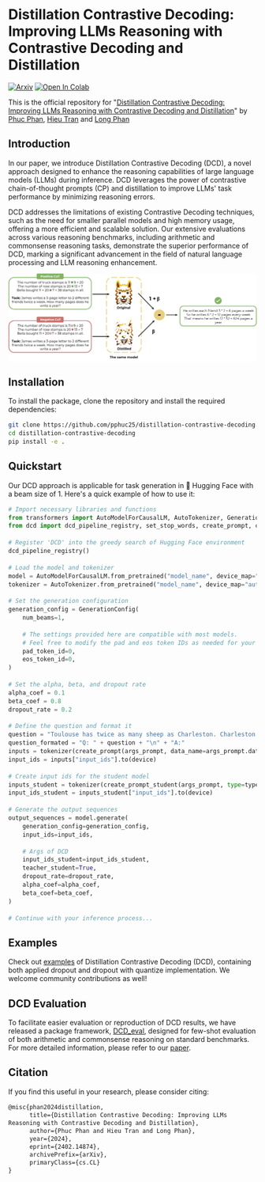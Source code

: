 # Distillation Contrastive Decoding: Improving LLMs Reasoning with Contrastive Decoding and Distillation

[![Arxiv](https://img.shields.io/badge/arXiv-2309.03883-B21A1B)](https://arxiv.org/abs/2402.14874)
[![Open In Colab](https://colab.research.google.com/assets/colab-badge.svg)](https://colab.research.google.com/github/pphuc25/distil-cd/blob/main/examples/dcd_quickstart.ipynb)


This is the official repository for "[Distillation Contrastive Decoding: Improving LLMs Reasoning with Contrastive Decoding and Distillation](https://arxiv.org/abs/2402.14874)"
by [Phuc Phan](https://github.com/pphuc25), [Hieu Tran](https://github.com/heraclex12) and [Long Phan](https://github.com/justinphan3110)


## Introduction
In our paper, we introduce Distillation Contrastive Decoding (DCD), a novel approach designed to enhance the reasoning capabilities of large language models (LLMs) during inference. DCD leverages the power of contrastive chain-of-thought prompts (CP) and distillation to improve LLMs' task performance by minimizing reasoning errors.

DCD addresses the limitations of existing Contrastive Decoding techniques, such as the need for smaller parallel models and high memory usage, offering a more efficient and scalable solution. Our extensive evaluations across various reasoning benchmarks, including arithmetic and commonsense reasoning tasks, demonstrate the superior performance of DCD, marking a significant advancement in the field of natural language processing and LLM reasoning enhancement.

<img align="center" src="assets/figure1-method.jpg" width="750">


## Installation

To install the package, clone the repository and install the required dependencies:

```bash
git clone https://github.com/pphuc25/distillation-contrastive-decoding.git
cd distillation-contrastive-decoding
pip install -e .
```

## Quickstart

Our DCD approach is applicable for task generation in 🤗 Hugging Face with a beam size of 1. Here's a quick example of how to use it:

```python
# Import necessary libraries and functions
from transformers import AutoModelForCausalLM, AutoTokenizer, GenerationConfig
from dcd import dcd_pipeline_registry, set_stop_words, create_prompt, create_prompt_student

# Register 'DCD' into the greedy search of Hugging Face environment
dcd_pipeline_registry()

# Load the model and tokenizer
model = AutoModelForCausalLM.from_pretrained("model_name", device_map="auto")
tokenizer = AutoTokenizer.from_pretrained("model_name", device_map="auto")

# Set the generation configuration
generation_config = GenerationConfig(
    num_beams=1,
    
    # The settings provided here are compatible with most models. 
    # Feel free to modify the pad and eos token IDs as needed for your specific use case!
    pad_token_id=0,
    eos_token_id=0,
)

# Set the alpha, beta, and dropout rate
alpha_coef = 0.1
beta_coef = 0.8
dropout_rate = 0.2

# Define the question and format it
question = "Toulouse has twice as many sheep as Charleston. Charleston has 4 times as many sheep as Seattle. How many sheep do Toulouse, Charleston, and Seattle have together if Seattle has 20 sheep?"
question_formated = "Q: " + question + "\n" + "A:"
inputs = tokenizer(create_prompt(args_prompt, data_name=args_prompt.data_name) + question_formated, return_tensors="pt")
input_ids = inputs["input_ids"].to(device)

# Create input ids for the student model
inputs_student = tokenizer(create_prompt_student(args_prompt, type=type_prompt, data_name=args_prompt.data_name) + question_formated, return_tensors="pt")
input_ids_student = inputs_student["input_ids"].to(device)

# Generate the output sequences
output_sequences = model.generate(
    generation_config=generation_config,
    input_ids=input_ids,

    # Args of DCD
    input_ids_student=input_ids_student,
    teacher_student=True,
    dropout_rate=dropout_rate,
    alpha_coef=alpha_coef,
    beta_coef=beta_coef,
)

# Continue with your inference process...

```

## Examples

Check out [examples](./examples) of Distillation Contrastive Decoding (DCD), containing both applied dropout and dropout with quantize implementation. We welcome community contributions as well!


## DCD Evaluation

To facilitate easier evaluation or reproduction of DCD results, we have released a package framework, [DCD_eval](./dcd_eval), designed for few-shot evaluation of both arithmetic and commonsense reasoning on standard benchmarks. For more detailed information, please refer to our [paper]().


## Citation
If you find this useful in your research, please consider citing:

```
@misc{phan2024distillation,
      title={Distillation Contrastive Decoding: Improving LLMs Reasoning with Contrastive Decoding and Distillation}, 
      author={Phuc Phan and Hieu Tran and Long Phan},
      year={2024},
      eprint={2402.14874},
      archivePrefix={arXiv},
      primaryClass={cs.CL}
}
```

